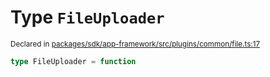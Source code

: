 # Type `FileUploader`
<sub>Declared in [packages/sdk/app-framework/src/plugins/common/file.ts:17](https://github.com/dxos/dxos/blob/5efa14d7c/packages/sdk/app-framework/src/plugins/common/file.ts#L17)</sub>




```ts
type FileUploader = function
```
